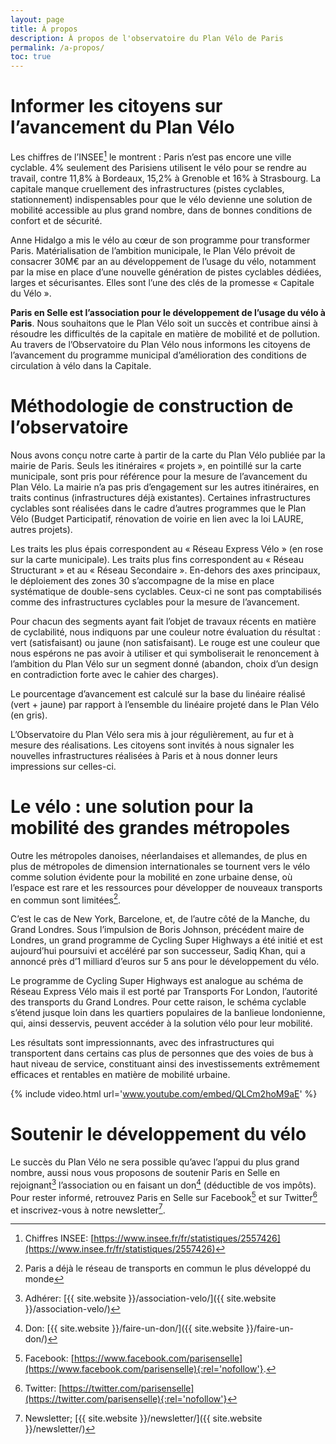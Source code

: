 ```yaml
---
layout: page
title: À propos
description: À propos de l'observatoire du Plan Vélo de Paris
permalink: /a-propos/
toc: true
---
```


# Informer les citoyens sur l’avancement du Plan Vélo

Les chiffres de l’INSEE[^insee] le montrent : Paris n’est pas encore une ville cyclable. 4% seulement des Parisiens utilisent le vélo pour se rendre au travail, contre 11,8% à Bordeaux, 15,2% à Grenoble et 16% à Strasbourg. La capitale manque cruellement des infrastructures (pistes cyclables, stationnement) indispensables pour que le vélo devienne une solution de mobilité accessible au plus grand nombre, dans de bonnes conditions de confort et de sécurité.

Anne Hidalgo a mis le vélo au cœur de son programme pour transformer Paris. Matérialisation de l’ambition municipale, le Plan Vélo prévoit de consacrer 30M€ par an au développement de l’usage du vélo, notamment par la mise en place d’une nouvelle génération de pistes cyclables dédiées, larges et sécurisantes. Elles sont l’une des clés de la promesse « Capitale du Vélo ».

**Paris en Selle est l’association pour le développement de l’usage du vélo à Paris**. Nous souhaitons que le Plan Vélo soit un succès et contribue ainsi à résoudre les difficultés de la capitale en matière de mobilité et de pollution. Au travers de l’Observatoire du Plan Vélo nous informons les citoyens de l’avancement du programme municipal d’amélioration des conditions de circulation à vélo dans la Capitale.

# Méthodologie de construction de l’observatoire

Nous avons conçu notre carte à partir de la carte du Plan Vélo publiée par la mairie de Paris. Seuls les itinéraires « projets », en pointillé sur la carte municipale, sont pris pour référence pour la mesure de l’avancement du Plan Vélo. La mairie n’a pas pris d’engagement sur les autres itinéraires, en traits continus (infrastructures déjà existantes). Certaines infrastructures cyclables sont réalisées dans le cadre d’autres programmes que le Plan Vélo (Budget Participatif, rénovation de voirie en lien avec la loi LAURE, autres projets).

Les traits les plus épais correspondent au « Réseau Express Vélo » (en rose sur la carte municipale). Les traits plus fins correspondent au « Réseau Structurant » et au « Réseau Secondaire ». En-dehors des axes principaux, le déploiement des zones 30 s’accompagne de la mise en place systématique de double-sens cyclables. Ceux-ci ne sont pas comptabilisés comme des infrastructures cyclables pour la mesure de l’avancement.

Pour chacun des segments ayant fait l’objet de travaux récents en matière de cyclabilité, nous indiquons par une couleur notre évaluation du résultat : vert (satisfaisant) ou jaune (non satisfaisant). Le rouge est une couleur que nous espérons ne pas avoir à utiliser et qui symboliserait le renoncement à l’ambition du Plan Vélo sur un segment donné (abandon, choix d’un design en contradiction forte avec le cahier des charges).

Le pourcentage d’avancement est calculé sur la base du linéaire réalisé (vert + jaune) par rapport à l’ensemble du linéaire projeté dans le Plan Vélo (en gris).

L’Observatoire du Plan Vélo sera mis à jour régulièrement, au fur et à mesure des réalisations. Les citoyens sont invités à nous signaler les nouvelles infrastructures réalisées à Paris et à nous donner leurs impressions sur celles-ci.

# Le vélo : une solution pour la mobilité des grandes métropoles

Outre les métropoles danoises, néerlandaises et allemandes, de plus en plus de métropoles de dimension internationales se tournent vers le vélo comme solution évidente pour la mobilité en zone urbaine dense, où l’espace est rare et les ressources pour développer de nouveaux transports en commun sont limitées[^limitees].

C’est le cas de New York, Barcelone, et, de l’autre côté de la Manche, du Grand Londres. Sous l’impulsion de Boris Johnson, précédent maire de Londres, un grand programme de Cycling Super Highways a été initié et est aujourd’hui poursuivi et accéléré par son successeur, Sadiq Khan, qui a annoncé près d’1 milliard d’euros sur 5 ans pour le développement du vélo.

Le programme de Cycling Super Highways est analogue au schéma de Réseau Express Vélo mais il est porté par Transports For London, l’autorité des transports du Grand Londres. Pour cette raison, le schéma cyclable s’étend jusque loin dans les quartiers populaires de la banlieue londonienne, qui, ainsi desservis, peuvent accéder à la solution vélo pour leur mobilité.

Les résultats sont impressionnants, avec des infrastructures qui transportent dans certains cas plus de personnes que des voies de bus à haut niveau de service, constituant ainsi des investissements extrêmement efficaces et rentables en matière de mobilité urbaine.

{% include video.html url='www.youtube.com/embed/QLCm2hoM9aE' %}

# Soutenir le développement du vélo

Le succès du Plan Vélo ne sera possible qu’avec l’appui du plus grand nombre, aussi nous vous proposons de soutenir Paris en Selle en rejoignant[^adherer] l’association ou en faisant un don[^don] (déductible de vos impôts). Pour rester informé, retrouvez Paris en Selle sur Facebook[^facebook] et sur Twitter[^twitter] et inscrivez-vous à notre newsletter[^newsletter].

[^insee]: Chiffres INSEE: [https://www.insee.fr/fr/statistiques/2557426](https://www.insee.fr/fr/statistiques/2557426)
[^limitees]: Paris a déjà le réseau de transports en commun le plus développé du monde

[^adherer]: Adhérer: [{{ site.website }}/association-velo/]({{ site.website }}/association-velo/)
[^twitter]: Twitter: [https://twitter.com/parisenselle](https://twitter.com/parisenselle){:rel='nofollow'}
[^facebook]: Facebook: [https://www.facebook.com/parisenselle](https://www.facebook.com/parisenselle){:rel='nofollow'}.
[^newsletter]: Newsletter; [{{ site.website }}/newsletter/]({{ site.website }}/newsletter/)
[^don]: Don: [{{ site.website }}/faire-un-don/]({{ site.website }}/faire-un-don/)
